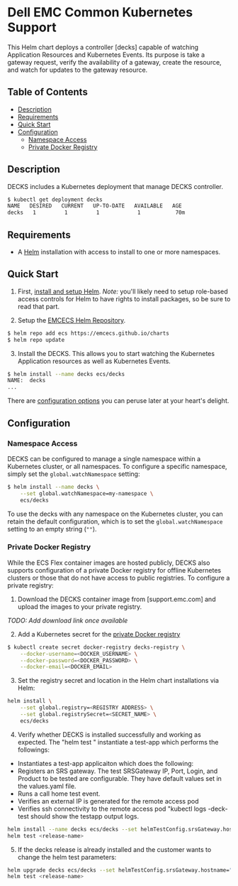 # Dell EMC Common Kubernetes Support

This Helm chart deploys a controller [decks] capable of watching Application Resources and Kubernetes Events. Its purpose is take a gateway request, verify the availability of a gateway, create the resource, and watch for updates to the gateway resource.

## Table of Contents

* [Description](#description)
* [Requirements](#requirements)
* [Quick Start](#quick-start)
* [Configuration](#configuration)
  * [Namespace Access](#namespace-access)
  * [Private Docker Registry](#private-docker-registry)

## Description

DECKS includes a Kubernetes deployment that manage DECKS controller.

```bash
$ kubectl get deployment decks
NAME   DESIRED   CURRENT   UP-TO-DATE   AVAILABLE   AGE
decks   1         1         1            1           70m
```

## Requirements

* A [Helm](https://helm.sh) installation with access to install to one or more namespaces.

## Quick Start

1. First, [install and setup Helm](https://docs.helm.sh/using_helm/#quickstart).  *_Note:_* you'll likely need to setup role-based access controls for Helm to have rights to install packages, so be sure to read that part.

2. Setup the [EMCECS Helm Repository](https://github.com/EMCECS/charts).

```bash
$ helm repo add ecs https://emcecs.github.io/charts
$ helm repo update
```

3. Install the DECKS. This allows you to start watching the Kubernetes Application resources as well as Kubernetes Events.

```bash
$ helm install --name decks ecs/decks
NAME:  decks
...
```

There are [configuration options](#configuration) you can peruse later at your heart's delight.

## Configuration

### Namespace Access

DECKS can be configured to manage a single namespace within a Kubernetes cluster, or all namespaces. To configure a specific namespace, simply set the `global.watchNamespace` setting:

```bash
$ helm install --name decks \
    --set global.watchNamespace=my-namespace \
    ecs/decks
```

To use the decks with any namespace on the Kubernetes cluster, you can retain the default configuration, which is to set the `global.watchNamespace` setting to an empty string (`""`).

### Private Docker Registry

While the ECS Flex container images are hosted publicly, DECKS also supports configuration of a private Docker registry for offline Kubernetes clusters or those that do not have access to public registries. To configure a private registry:

1. Download the DECKS container image from [support.emc.com] and upload the images to your private registry.

_*TODO: Add download link once available*_

2. Add a Kubernetes secret for the [private Docker registry](https://kubernetes.io/docs/concepts/containers/images/#specifying-imagepullsecrets-on-a-pod)

```bash
$ kubectl create secret docker-registry decks-registry \
    --docker-username=<DOCKER_USERNAME> \
    --docker-password=<DOCKER_PASSWORD> \
    --docker-email=<DOCKER_EMAIL>
```

3. Set the registry secret and location in the Helm chart installations  via Helm:

```bash
helm install \
    --set global.registry=<REGISTRY ADDRESS> \
    --set global.registrySecret=<SECRET_NAME> \
    ecs/decks
```
4. Verify whether DECKS is installed successfully and working as expected. The "helm test <release-name>" instantiate a test-app which performs the followings:
  - Instantiates a test-app applicaiton which does the following:
  - Registers an SRS gateway. The test SRSGateway IP, Port, Login, and Product to be tested are configurable. They have default values set in the values.yaml file.
  - Runs a call home test event.
  - Verifies an external IP is generated for the remote access pod
  - Verifies ssh connectivity to the remote access pod
  "kubectl logs <release-name>-deck-test should show the testapp output logs.

```bash
helm install --name decks ecs/decks --set helmTestConfig.srsGateway.hostname="10.249.253.18" --set helmTestConfig.srsGateway.login=scott.jones@nordstrom.com:Password1 --set helmTestConfig.srsGateway.product=OBJECTSCALE
helm test <release-name>

```
5. If the decks release is already installed and the customer wants to change the helm test parameters:
```bash
helm upgrade decks ecs/decks --set helmTestConfig.srsGateway.hostname="<IP address>" --set helmTestConfig.srsGateway.login=<login info> --set helmTestConfig.srsGateway.product=<product name>
helm test <release-name>

```
